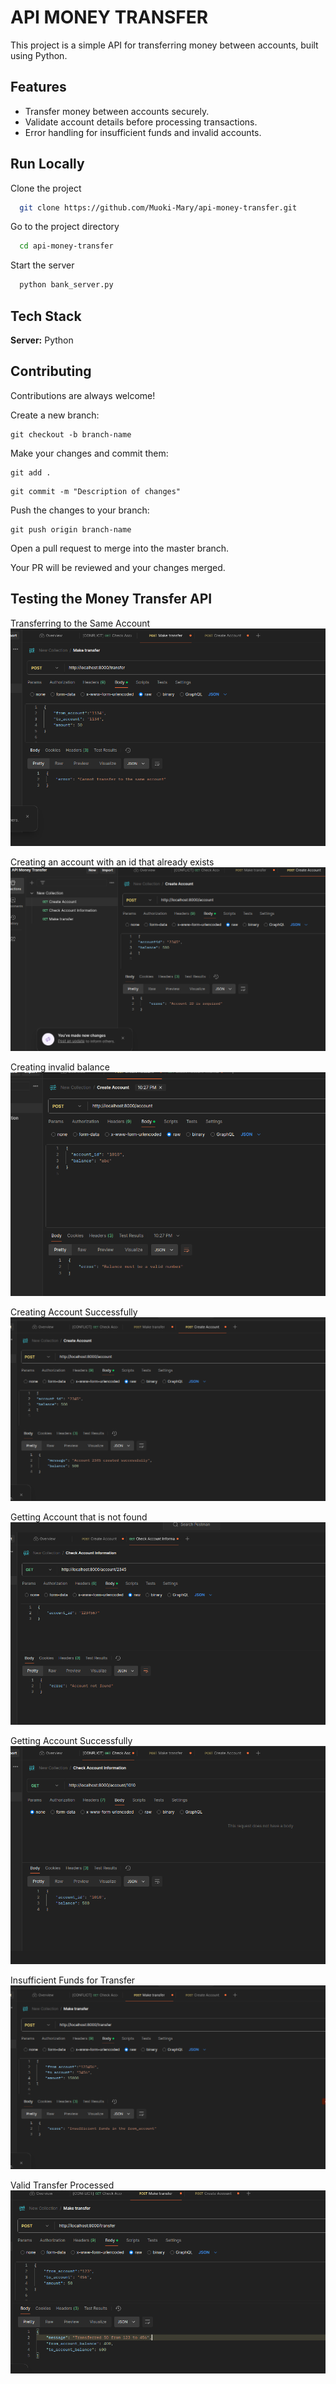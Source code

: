 # API MONEY TRANSFER

This project is a simple API for transferring money between accounts, built using Python.

## Features

- Transfer money between accounts securely.
- Validate account details before processing transactions.
- Error handling for insufficient funds and invalid accounts.

## Run Locally

Clone the project

```bash
  git clone https://github.com/Muoki-Mary/api-money-transfer.git
```

Go to the project directory

```bash
  cd api-money-transfer
```

Start the server

```bash
  python bank_server.py
```

## Tech Stack

**Server:** Python

## Contributing

Contributions are always welcome!

Create a new branch:

```
git checkout -b branch-name
```

Make your changes and commit them:

```
git add .
```

```
git commit -m "Description of changes"
```

Push the changes to your branch:

```
git push origin branch-name
```

Open a pull request to merge into the master branch.

Your PR will be reviewed and your changes merged.

## Testing the Money Transfer API

Transferring to the Same Account
![App Screenshot](https://github.com/Muoki-Mary/api-money-transfer/blob/master/screenshots/cannot-transfer-same-account.png?raw=true)

Creating an account with an id that already exists
![App Screenshot](https://github.com/Muoki-Mary/api-money-transfer/blob/master/screenshots/create-account-id-exists.png?raw=true)

Creating invalid balance
![App Screenshot](https://github.com/Muoki-Mary/api-money-transfer/blob/master/screenshots/create-account-invalid-balance.png?raw=true)

Creating Account Successfully
![App Screenshot](https://github.com/Muoki-Mary/api-money-transfer/blob/master/screenshots/create-account-succes.png?raw=true)

Getting Account that is not found
![App Screenshot](https://github.com/Muoki-Mary/api-money-transfer/blob/master/screenshots/get-account-not-found.png?raw=true)

Getting Account Successfully
![App Screenshot](https://github.com/Muoki-Mary/api-money-transfer/blob/master/screenshots/get-account-succes.png?raw=true)

Insufficient Funds for Transfer
![App Screenshot](https://github.com/Muoki-Mary/api-money-transfer/blob/master/screenshots/insufficient-transfer-funds.png?raw=true)

Valid Transfer Processed
![App Screenshot](https://github.com/Muoki-Mary/api-money-transfer/blob/master/screenshots/valid-transfer.png?raw=true)
